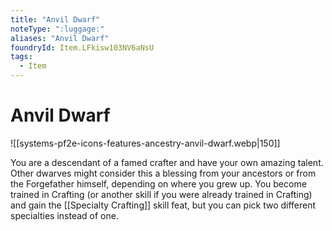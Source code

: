```yaml
---
title: "Anvil Dwarf"
noteType: ":luggage:"
aliases: "Anvil Dwarf"
foundryId: Item.LFkisw103NV6aNsU
tags:
  - Item
---
```


# Anvil Dwarf
![[systems-pf2e-icons-features-ancestry-anvil-dwarf.webp|150]]

You are a descendant of a famed crafter and have your own amazing talent. Other dwarves might consider this a blessing from your ancestors or from the Forgefather himself, depending on where you grew up. You become trained in Crafting (or another skill if you were already trained in Crafting) and gain the [[Specialty Crafting]] skill feat, but you can pick two different specialties instead of one.

